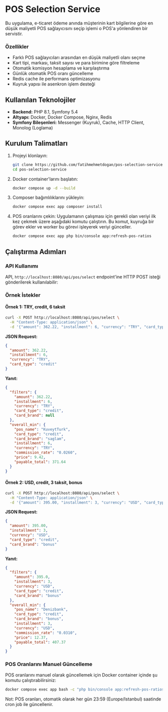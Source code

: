 # POS Selection Service

Bu uygulama, e-ticaret ödeme anında müşterinin kart bilgilerine göre en düşük maliyetli POS sağlayıcısını seçip işlemi o POS'a yönlendiren bir servistir.

### Özellikler

- Farklı POS sağlayıcıları arasından en düşük maliyetli olanı seçme
- Kart tipi, markası, taksit sayısı ve para birimine göre filtreleme
- Otomatik komisyon hesaplama ve karşılaştırma
- Günlük otomatik POS oranı güncelleme
- Redis cache ile performans optimizasyonu
- Kuyruk yapısı ile asenkron işlem desteği

## Kullanılan Teknolojiler

- **Backend:** PHP 8.1, Symfony 5.4
- **Altyapı:** Docker, Docker Compose, Nginx, Redis
- **Symfony Bileşenleri:** Messenger (Kuyruk), Cache, HTTP Client, Monolog (Loglama)


## Kurulum Talimatları

1. Projeyi klonlayın:
   ```bash
   git clone https://github.com/fatihmehmetdogan/pos-selection-service.git
   cd pos-selection-service
   ```

2. Docker container'larını başlatın:
   ```bash
   docker compose up -d --build
   ```

3. Composer bağımlılıklarını yükleyin:
   ```bash
   docker compose exec app composer install
   ```

4. POS oranlarını çekin:
   Uygulamanın çalışması için gerekli olan veriyi ilk kez çekmek üzere aşağıdaki komutu çalıştırın. Bu komut, kuyruğa bir görev ekler ve worker bu görevi işleyerek veriyi günceller.
   ```bash
   docker compose exec app php bin/console app:refresh-pos-ratios
   ```

## Çalıştırma Adımları

### API Kullanımı

API, `http://localhost:8080/api/pos/select` endpoint'ine HTTP POST isteği gönderilerek kullanılabilir:

### Örnek İstekler

#### Örnek 1: TRY, credit, 6 taksit
```bash
curl -X POST http://localhost:8080/api/pos/select \
  -H "Content-Type: application/json" \
  -d '{"amount": 362.22, "installment": 6, "currency": "TRY", "card_type": "credit"}'
```

**JSON Request:**
```json
{
  "amount": 362.22,
  "installment": 6,
  "currency": "TRY",
  "card_type": "credit"
}
```

**Yanıt:**
```json
{
  "filters": {
    "amount": 362.22,
    "installment": 6,
    "currency": "TRY",
    "card_type": "credit",
    "card_brand": null
  },
  "overall_min": {
    "pos_name": "KuveytTurk",
    "card_type": "credit",
    "card_brand": "saglam",
    "installment": 6,
    "currency": "TRY",
    "commission_rate": "0.0260",
    "price": 9.42,
    "payable_total": 371.64
  }
}
```


#### Örnek 2: USD, credit, 3 taksit, bonus
```bash
curl -X POST http://localhost:8080/api/pos/select \
  -H "Content-Type: application/json" \
  -d '{"amount": 395.00, "installment": 3, "currency": "USD", "card_type": "credit", "card_brand": "bonus"}'
```

**JSON Request:**
```json
{
  "amount": 395.00,
  "installment": 3,
  "currency": "USD",
  "card_type": "credit",
  "card_brand": "bonus"
}
```

**Yanıt:**
```json
{
  "filters": {
    "amount": 395.0,
    "installment": 3,
    "currency": "USD",
    "card_type": "credit",
    "card_brand": "bonus"
  },
  "overall_min": {
    "pos_name": "Denizbank",
    "card_type": "credit",
    "card_brand": "bonus",
    "installment": 3,
    "currency": "USD",
    "commission_rate": "0.0310",
    "price": 12.37,
    "payable_total": 407.37
  }
}
```

### POS Oranlarını Manuel Güncelleme

POS oranlarını manuel olarak güncellemek için Docker container içinde şu komutu çalıştırabilirsiniz:

```bash
docker compose exec app bash -c "php bin/console app:refresh-pos-ratios"
```

Not: POS oranları, otomatik olarak her gün 23:59 (Europe/Istanbul) saatinde cron job ile güncellenir.

